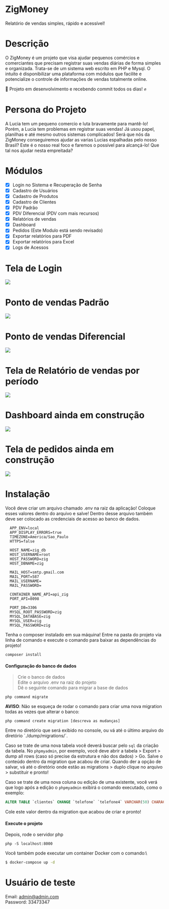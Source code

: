 # ZigMoney
Relatório de vendas simples, rápido e acessível!

# Descrição
<p>
O ZigMoney é um projeto que visa ajudar pequenos comércios e comerciantes que precisam registrar suas vendas diárias de forma simples e organizada. Trata-se de um sistema web escrito em PHP e Mysql.
O intuito é disponibilizar uma plataforma com módulos que facilite e potencialize o controle de informações de vendas totalmente online.
</p>

<p>
  🚧 Projeto em desenvolvimento e recebendo commit todos os dias! ✊
</p>

# Persona do Projeto
<p>
A Lucia tem um pequeno comercio e luta bravamente para mantê-lo! Porém, a Lucia tem problemas em registrar suas vendas! Já usou papel, planilhas e até mesmo outros sistemas complicados! Será que nós da ZigMoney conseguiremos ajudar as varias Lucias espalhadas pelo nosso Brasil? Este é o nosso real foco e faremos o possível para alcançá-lo! Que tal nos ajudar nesta empreitada?
</p>

# Módulos
- [x] Login no Sistema e Recuperação de Senha
- [x] Cadastro de Usuários
- [x] Cadastro de Produtos
- [x] Cadastro de Clientes
- [x] PDV Padrão
- [x] PDV Diferencial (PDV com mais recursos)
- [x] Relatórios de vendas
- [x] Dashboard
- [x] Pedidos (Este Modulo está sendo revisado)
- [x] Exportar relatórios para PDF
- [x] Exportar relatórios para Excel
- [x] Logs de Acessos

# Tela de Login
<img src="https://raw.githubusercontent.com/valdiney/zig/master/prints/login.png"/>

# Ponto de vendas Padrão
<img src="https://raw.githubusercontent.com/valdiney/zig/master/prints/tela_de_venda.png"/>

# Ponto de vendas Diferencial
<img src="https://raw.githubusercontent.com/valdiney/zig/master/prints/tela_de_venda_diferencial.png"/>

# Tela de Relatório de vendas por período
<img src="https://raw.githubusercontent.com/valdiney/zig/master/prints/tela_de_relatorio_por_periodo.png"/>

# Dashboard ainda em construção
<img src="https://raw.githubusercontent.com/valdiney/zig/master/prints/dashboard.png"/>

# Tela de pedidos ainda em construção
<img src="https://raw.githubusercontent.com/valdiney/zig/master/prints/pedido.png"/>

# Instalação
<p>
  Você deve criar um arquivo chamado .env na raiz da aplicação! Coloque esses valores dentro do arquivo e salve!
  Dentro desse arquivo também deve ser colocado as credenciais de acesso ao banco de dados.
</p>

```TEXT
  APP_ENV=local
  APP_DISPLAY_ERRORS=true
  TIMEZONE=America/Sao_Paulo
  HTTPS=false

  HOST_NAME=zig_db
  HOST_USERNAME=root
  HOST_PASSWORD=zig
  HOST_DBNAME=zig

  MAIL_HOST=smtp.gmail.com
  MAIL_PORT=587
  MAIL_USERNAME=
  MAIL_PASSWORD=

  CONTAINER_NAME_API=api_zig
  PORT_API=8098

  PORT_DB=3306
  MYSQL_ROOT_PASSWORD=zig
  MYSQL_DATABASE=zig
  MYSQL_USER=zig
  MYSQL_PASSWORD=zig
```

Tenha o composer instalado em sua máquina! Entre na pasta do projeto via linha de comando e execute
o comando para baixar as dependências do projeto!

```TEXT
composer install
```

#### Configuração do banco de dados

> Crie o banco de dados \
> Edite o arquivo .env na raiz do projeto \
> Dê o seguinte comando para migrar a base de dados

```bin
php command migrate
```

**AVISO**: Não se esqueça de rodar o comando para criar uma nova migration todas as vezes que alterar o banco:

```bin
php command create migration [descreva as mudanças]
```

Entre no diretório que será exibido no console, ou vá até o último arquivo do diretório ´./dump/migrations/´.

Caso se trate de uma nova tabela você deverá buscar pelo `sql` da criação da tabela.  No `phpmyadmin`, por exemplo, você deve abrir a tabela > Export > dump all rows (caso só precise da estrutura e não dos dados) > Go. Salve o conteúdo dentro da migration que acabou de criar. Quando der a opção de salvar, vá até o diretório onde estão as migrations > duplo clique no arquivo > substituir e pronto!

Caso se trate de uma nova coluna ou edição de uma existente, você verá que logo após a edição o `phpmyadmin` exibirá o comando executado, como o exemplo:

```sql
ALTER TABLE `clientes` CHANGE `telefone` `telefone4` VARCHAR(50) CHARACTER SET latin1 COLLATE latin1_swedish_ci NULL DEFAULT NULL;
```

Cole este valor dentro da migration que acabou de criar e pronto!

#### Execute o projeto

Depois, rode o servidor php

```TEXT
php -S localhost:8000
```

Você também pode executar um container Docker com o comando:\

```bash
$ docker-compose up -d
```

# Usuário de teste
Email: admin@admin.com <br>
Password: 33473347
